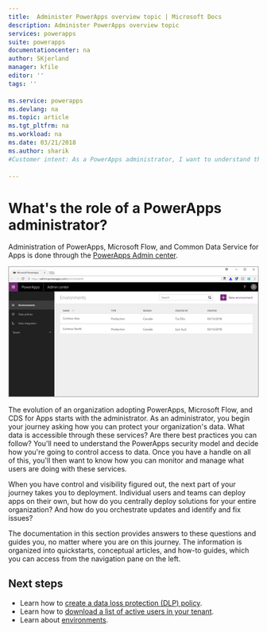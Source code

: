 ```yaml
---
title:  Administer PowerApps overview topic | Microsoft Docs
description: Administer PowerApps overview topic
services: powerapps
suite: powerapps
documentationcenter: na
author: SKjerland
manager: kfile
editor: ''
tags: ''

ms.service: powerapps
ms.devlang: na
ms.topic: article
ms.tgt_pltfrm: na
ms.workload: na
ms.date: 03/21/2018
ms.author: sharik
#Customer intent: As a PowerApps administrator, I want to understand the PowerApps adoption journey so I can plan how to effectively protect my organization's data, manage users and data, monitor usage, deploy solutions, orchestrate updates, and identify and fix issues.

---
```


# What's the role of a PowerApps administrator?
Administration of PowerApps, Microsoft Flow, and Common Data Service for Apps is done through the [PowerApps Admin center](https://admin.powerapps.com).

![](./media/index/admin-center.png)

The evolution of an organization adopting PowerApps, Microsoft Flow, and CDS for Apps starts with the administrator. As an administrator, you begin your journey asking how you can protect your organization's data. What data is accessible through these services? Are there best practices you can follow? You'll need to understand the PowerApps security model and decide how you're going to control access to data. Once you have a handle on all of this, you'll then want to know how you can monitor and manage what users are doing with these services.

When you have control and visibility figured out, the next part of your journey takes you to deployment. Individual users and teams can deploy apps on their own, but how do you centrally deploy solutions for your entire organization? And how do you orchestrate updates and identify and fix issues?

The documentation in this section provides answers to these questions and guides you, no matter where you are on this journey. The information is organized into quickstarts, conceptual articles, and how-to guides, which you can access from the navigation pane on the left.

## Next steps
* Learn how to [create a data loss protection (DLP) policy](create-dlp-policy.md).
* Learn how to [download a list of active users in your tenant](admin-view-user-licenses.md).
* Learn about [environments](environments-overview.md).
